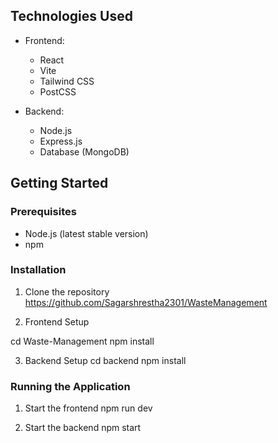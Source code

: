 ## Technologies Used

- Frontend:
  - React
  - Vite
  - Tailwind CSS
  - PostCSS

- Backend:
  - Node.js
  - Express.js 
  - Database (MongoDB)

## Getting Started

### Prerequisites

- Node.js (latest stable version)
- npm 
### Installation

1. Clone the repository
https://github.com/Sagarshrestha2301/WasteManagement

2. Frontend Setup

cd Waste-Management
npm install


3. Backend Setup
cd backend
npm install

### Running the Application

1. Start the frontend
npm run dev

2. Start the backend
npm start
